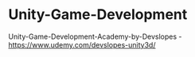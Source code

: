 # Unity-Game-Development

Unity-Game-Development-Academy-by-Devslopes - https://www.udemy.com/devslopes-unity3d/
